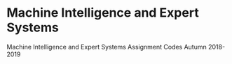 # Machine Intelligence and Expert Systems

Machine Intelligence and Expert Systems Assignment Codes Autumn 2018-2019

